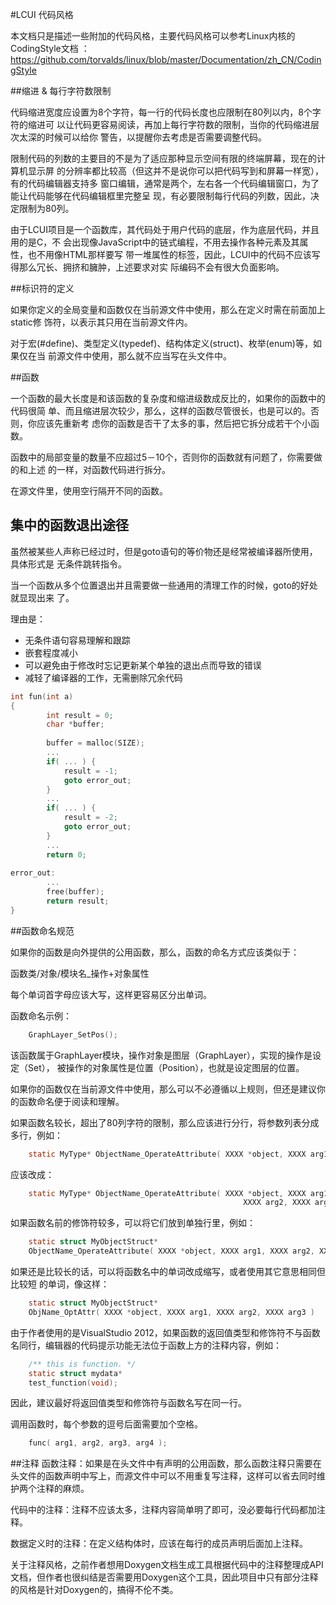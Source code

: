 #LCUI 代码风格

本文档只是描述一些附加的代码风格，主要代码风格可以参考Linux内核的CodingStyle文档
：https://github.com/torvalds/linux/blob/master/Documentation/zh_CN/CodingStyle

##缩进 & 每行字符数限制

代码缩进宽度应设置为8个字符，每一行的代码长度也应限制在80列以内，8个字符的缩进可
以让代码更容易阅读，再加上每行字符数的限制，当你的代码缩进层次太深的时候可以给你
警告，以提醒你去考虑是否需要调整代码。

限制代码的列数的主要目的不是为了适应那种显示空间有限的终端屏幕，现在的计算机显示屏
的分辨率都比较高（但这并不是说你可以把代码写到和屏幕一样宽），有的代码编辑器支持多
窗口编辑，通常是两个，左右各一个代码编辑窗口，为了能让代码能够在代码编辑框里完整呈
现，有必要限制每行代码的列数，因此，决定限制为80列。

由于LCUI项目是一个函数库，其代码处于用户代码的底层，作为底层代码，并且用的是C，不
会出现像JavaScript中的链式编程，不用去操作各种元素及其属性，也不用像HTML那样要写
带一堆属性的标签，因此，LCUI中的代码不应该写得那么冗长、拥挤和臃肿，上述要求对实
际编码不会有很大负面影响。

##标识符的定义

如果你定义的全局变量和函数仅在当前源文件中使用，那么在定义时需在前面加上static修
饰符，以表示其只用在当前源文件内。

对于宏(#define)、类型定义(typedef)、结构体定义(struct)、枚举(enum)等，如果仅在当
前源文件中使用，那么就不应当写在头文件中。

##函数

一个函数的最大长度是和该函数的复杂度和缩进级数成反比的，如果你的函数中的代码很简
单、而且缩进层次较少，那么，这样的函数尽管很长，也是可以的。否则，你应该先重新考
虑你的函数是否干了太多的事，然后把它拆分成若干个小函数。

函数中的局部变量的数量不应超过5－10个，否则你的函数就有问题了，你需要做的和上述
的一样，对函数代码进行拆分。

在源文件里，使用空行隔开不同的函数。

## 集中的函数退出途径

虽然被某些人声称已经过时，但是goto语句的等价物还是经常被编译器所使用，具体形式是
无条件跳转指令。

当一个函数从多个位置退出并且需要做一些通用的清理工作的时候，goto的好处就显现出来
了。

理由是：

- 无条件语句容易理解和跟踪
- 嵌套程度减小
- 可以避免由于修改时忘记更新某个单独的退出点而导致的错误
- 减轻了编译器的工作，无需删除冗余代码

```c
int fun(int a)
{
        int result = 0;
        char *buffer;
        
        buffer = malloc(SIZE);
        ...
        if( ... ) {
            result = -1;
            goto error_out;
        }
        ...
        if( ... ) {
            result = -2;
            goto error_out;
        }
        ...
        return 0;
        
error_out:
        ...
        free(buffer);
        return result;
}

```


##函数命名规范

如果你的函数是向外提供的公用函数，那么，函数的命名方式应该类似于：

函数类/对象/模块名_操作+对象属性

每个单词首字母应该大写，这样更容易区分出单词。

函数命名示例：

```c
    GraphLayer_SetPos();
```

该函数属于GraphLayer模块，操作对象是图层（GraphLayer），实现的操作是设定（Set），
被操作的对象属性是位置（Position），也就是设定图层的位置。

如果你的函数仅在当前源文件中使用，那么可以不必遵循以上规则，但还是建议你的函数命名便于阅读和理解。

如果函数名较长，超出了80列字符的限制，那么应该进行分行，将参数列表分成多行，例如：

```c
    static MyType* ObjectName_OperateAttribute( XXXX *object, XXXX arg1, XXXX arg2, XXXX arg3 )
```

应该改成：

```c
    static MyType* ObjectName_OperateAttribute( XXXX *object, XXXX arg1,
                                                    XXXX arg2, XXXX arg3 )
```

如果函数名前的修饰符较多，可以将它们放到单独行里，例如：

```c
    static struct MyObjectStruct* 
    ObjectName_OperateAttribute( XXXX *object, XXXX arg1, XXXX arg2, XXXX arg3 )
```

如果还是比较长的话，可以将函数名中的单词改成缩写，或者使用其它意思相同但比较短
的单词，像这样：

```c
    static struct MyObjectStruct* 
    ObjName_OptAttr( XXXX *object, XXXX arg1, XXXX arg2, XXXX arg3 )
```

由于作者使用的是VisualStudio 2012，如果函数的返回值类型和修饰符不与函数名同行，编辑器的代码提示功能无法位于函数上方的注释内容，例如：

```c
	/** this is function. */
    static struct mydata*
	test_function(void);
```

因此，建议最好将返回值类型和修饰符与函数名写在同一行。

调用函数时，每个参数的逗号后面需要加个空格。

```c
    func( arg1, arg2, arg3, arg4 );
```

##注释
函数注释：如果是在头文件中有声明的公用函数，那么函数注释只需要在头文件的函数声明中写上，而源文件中可以不用重复写注释，这样可以省去同时维护两个注释的麻烦。

代码中的注释：注释不应该太多，注释内容简单明了即可，没必要每行代码都加注释。

数据定义时的注释：在定义结构体时，应该在每行的成员声明后面加上注释。

关于注释风格，之前作者想用Doxygen文档生成工具根据代码中的注释整理成API文档，但作者也很纠结是否需要用Doxygen这个工具，因此项目中只有部分注释的风格是针对Doxygen的，搞得不伦不类。
